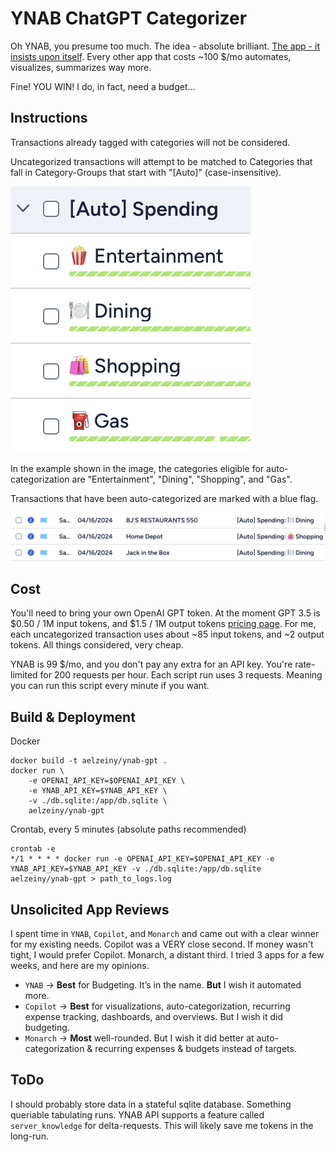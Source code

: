 # YNAB ChatGPT Categorizer
Oh YNAB, you presume too much. The idea - absolute brilliant. [The app - it insists upon itself](https://youtu.be/mYAi5aI_NPc?si=HaQmCC_toGnjEQr6&t=21). Every other app that costs ~100 $/mo automates, visualizes, summarizes way more. 

Fine! YOU WIN! I do, in fact, need a budget... 


## Instructions
Transactions already tagged with categories will not be considered.

Uncategorized transactions will attempt to be matched to Categories that fall in Category-Groups that start with "[Auto]" (case-insensitive).

![category groups that start with auto image](./docs/ynab-categories.png)

In the example shown in the image, the categories eligible for auto-categorization are "Entertainment", "Dining", "Shopping", and "Gas".

Transactions that have been auto-categorized are marked with a blue flag.

![marked with a blue flag image](./docs/ynab-flag.png)

## Cost
You'll need to bring your own OpenAI GPT token. At the moment GPT 3.5 is $0.50 / 1M input tokens, and $1.5 / 1M output tokens [pricing page](https://openai.com/pricing). For me, each uncategorized transaction uses about ~85 input tokens, and ~2 output tokens. All things considered, very cheap.

YNAB is 99 $/mo, and you don't pay any extra for an API key. You're rate-limited for 200 requests per hour. Each script run uses 3 requests. Meaning you can run this script every minute if you want.

## Build & Deployment

Docker
```
docker build -t aelzeiny/ynab-gpt .
docker run \
    -e OPENAI_API_KEY=$OPENAI_API_KEY \
    -e YNAB_API_KEY=$YNAB_API_KEY \
    -v ./db.sqlite:/app/db.sqlite \
    aelzeiny/ynab-gpt
```

Crontab, every 5 minutes (absolute paths recommended)
```
crontab -e
*/1 * * * * docker run -e OPENAI_API_KEY=$OPENAI_API_KEY -e YNAB_API_KEY=$YNAB_API_KEY -v ./db.sqlite:/app/db.sqlite aelzeiny/ynab-gpt > path_to_logs.log
```

## Unsolicited App Reviews
I spent time in `YNAB`, `Copilot`, and `Monarch` and came out with a clear winner for my existing needs. Copilot was a VERY close second. If money wasn't tight, I would prefer Copilot. Monarch, a distant third. 
I tried 3 apps for a few weeks, and here are my opinions.
* `YNAB` -> **Best** for Budgeting. It’s in the name. **But** I wish it automated more.
* `Copilot` -> **Best** for visualizations, auto-categorization, recurring expense tracking, dashboards, and overviews. But I wish it did budgeting.
* `Monarch` -> **Most** well-rounded. But I wish it did better at auto-categorization & recurring expenses & budgets instead of targets.

## ToDo
I should probably store data in a stateful sqlite database. Something queriable tabulating runs. YNAB API supports a feature called `server_knowledge` for delta-requests. This will likely save me tokens in the long-run.